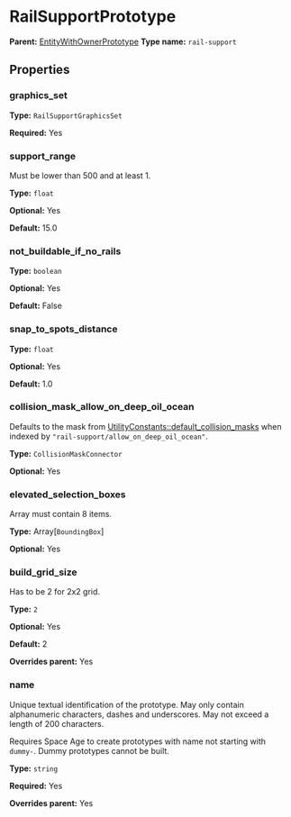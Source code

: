 # RailSupportPrototype

**Parent:** [EntityWithOwnerPrototype](EntityWithOwnerPrototype.md)
**Type name:** `rail-support`

## Properties

### graphics_set

**Type:** `RailSupportGraphicsSet`

**Required:** Yes

### support_range

Must be lower than 500 and at least 1.

**Type:** `float`

**Optional:** Yes

**Default:** 15.0

### not_buildable_if_no_rails

**Type:** `boolean`

**Optional:** Yes

**Default:** False

### snap_to_spots_distance

**Type:** `float`

**Optional:** Yes

**Default:** 1.0

### collision_mask_allow_on_deep_oil_ocean

Defaults to the mask from [UtilityConstants::default_collision_masks](prototype:UtilityConstants::default_collision_masks) when indexed by `"rail-support/allow_on_deep_oil_ocean"`.

**Type:** `CollisionMaskConnector`

**Optional:** Yes

### elevated_selection_boxes

Array must contain 8 items.

**Type:** Array[`BoundingBox`]

**Optional:** Yes

### build_grid_size

Has to be 2 for 2x2 grid.

**Type:** `2`

**Optional:** Yes

**Default:** 2

**Overrides parent:** Yes

### name

Unique textual identification of the prototype. May only contain alphanumeric characters, dashes and underscores. May not exceed a length of 200 characters.

Requires Space Age to create prototypes with name not starting with `dummy-`. Dummy prototypes cannot be built.

**Type:** `string`

**Required:** Yes

**Overrides parent:** Yes

